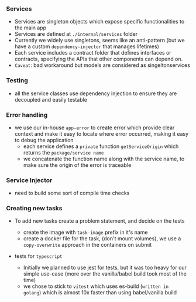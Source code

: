 ### Services
- Services are singleton objects which expose specific functionalities to the main app
- Services are defined at `./internal/services` folder
- Currently we widely use singletons, seems like an anti-pattern (but we have a custom `dependency-injector` that manages lifetimes)
- Each service includes a contract folder that defines interfaces or contracts, specifying the APIs that other components can depend on.
- `Caveat`: bad workaround but models are considered as singeltonservices

### Testing
- all the service classes use dependency injection to ensure they are decoupled and easily testable

### Error handling
- we use our in-house `app-error` to create error which provide clear context and make it easy to locate where error occurred, making it easy to debug the application
    - each service defines a `private` function `getServiceOrigin` which returns the `package/service name` 
    - we concatenate the function name along with the service name, to make sure the origin of the error is traceable

### Service Injector
- need to build some sort of compile time checks 


### Creating new tasks
- To add new tasks create a problem statement, and decide on the tests
    - create the image with `task-image` prefix in it's name
    - create a docker file for the task, (don't mount volumes), we use a `copy-overwrite` approach in the containers on submit 

- tests for `typescript`
    - Initially we planned to use jest for tests, but it was too heavy for our simple use-case (more over the vanilla/babel build took most of the time)
    - we chose to stick to `vitest` which uses es-build (`written in  golang`) which is almost 10x faster than using babel/vanilla build